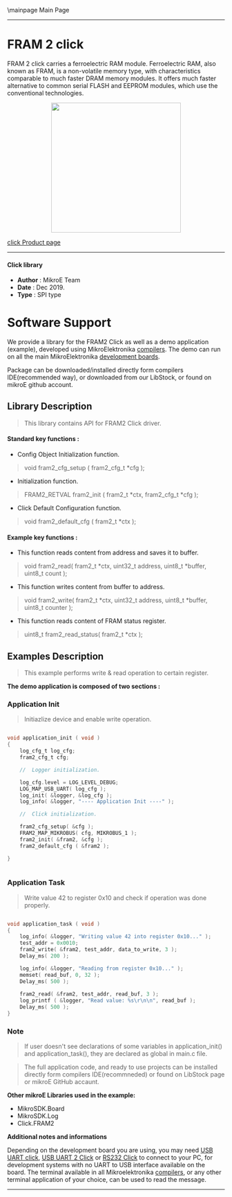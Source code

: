\mainpage Main Page
 
 

---
# FRAM 2 click

FRAM 2 click carries a ferroelectric RAM module. Ferroelectric RAM, also known as FRAM, is a non-volatile memory type, with characteristics comparable to much faster DRAM memory modules. It offers much faster alternative to common serial FLASH and EEPROM modules, which use the conventional technologies.

<p align="center">
  <img src="https://download.mikroe.com/images/click_for_ide/fram2_click.png" height=300px>
</p>


[click Product page](https://www.mikroe.com/fram-2-click)

---


#### Click library 

- **Author**        : MikroE Team
- **Date**          : Dec 2019.
- **Type**          : SPI type


# Software Support

We provide a library for the FRAM2 Click 
as well as a demo application (example), developed using MikroElektronika 
[compilers](https://shop.mikroe.com/compilers). 
The demo can run on all the main MikroElektronika [development boards](https://shop.mikroe.com/development-boards).

Package can be downloaded/installed directly form compilers IDE(recommended way), or downloaded from our LibStock, or found on mikroE github account. 

## Library Description

> This library contains API for FRAM2 Click driver.

#### Standard key functions :

- Config Object Initialization function.
> void fram2_cfg_setup ( fram2_cfg_t *cfg ); 
 
- Initialization function.
> FRAM2_RETVAL fram2_init ( fram2_t *ctx, fram2_cfg_t *cfg );

- Click Default Configuration function.
> void fram2_default_cfg ( fram2_t *ctx );


#### Example key functions :

- This function reads content from address and saves it to buffer.
> void fram2_read( fram2_t *ctx, uint32_t address, uint8_t *buffer, uint8_t count ); 

- This function writes content from buffer to address.
> void fram2_write( fram2_t *ctx, uint32_t address, uint8_t *buffer, uint8_t counter );

- This function reads content of FRAM status register.
> uint8_t fram2_read_status( fram2_t *ctx ); 

## Examples Description

> This example performs write & read operation to certain register.

**The demo application is composed of two sections :**

### Application Init 

> Initiazlize device and enable write operation.

```c

void application_init ( void )
{
    log_cfg_t log_cfg;
    fram2_cfg_t cfg;

    //  Logger initialization.

    log_cfg.level = LOG_LEVEL_DEBUG;
    LOG_MAP_USB_UART( log_cfg );
    log_init( &logger, &log_cfg );
    log_info( &logger, "---- Application Init ----" );

    //  Click initialization.

    fram2_cfg_setup( &cfg );
    FRAM2_MAP_MIKROBUS( cfg, MIKROBUS_1 );
    fram2_init( &fram2, &cfg );
    fram2_default_cfg ( &fram2 );

}
  
```

### Application Task

> Write value 42 to register 0x10 and check if operation was done properly.

```c

void application_task ( void )
{
    log_info( &logger, "Writing value 42 into register 0x10..." );  
    test_addr = 0x0010;  
    fram2_write( &fram2, test_addr, data_to_write, 3 );
    Delay_ms( 200 );

    log_info( &logger, "Reading from register 0x10..." );
    memset( read_buf, 0, 32 );
    Delay_ms( 500 );
    
    fram2_read( &fram2, test_addr, read_buf, 3 );
    log_printf ( &logger, "Read value: %s\r\n\n", read_buf );
    Delay_ms( 500 );
} 

```

### Note

> If user doesn't see declarations of some variables in application_init() and application_task(),
they are declared as global in main.c file.

> The full application code, and ready to use projects can be  installed directly form compilers IDE(recommneded) or found on LibStock page or mikroE GitHub accaunt.

**Other mikroE Libraries used in the example:** 

- MikroSDK.Board
- MikroSDK.Log
- Click.FRAM2

**Additional notes and informations**

Depending on the development board you are using, you may need 
[USB UART click](https://shop.mikroe.com/usb-uart-click), 
[USB UART 2 Click](https://shop.mikroe.com/usb-uart-2-click) or 
[RS232 Click](https://shop.mikroe.com/rs232-click) to connect to your PC, for 
development systems with no UART to USB interface available on the board. The 
terminal available in all Mikroelektronika 
[compilers](https://shop.mikroe.com/compilers), or any other terminal application 
of your choice, can be used to read the message.



---
